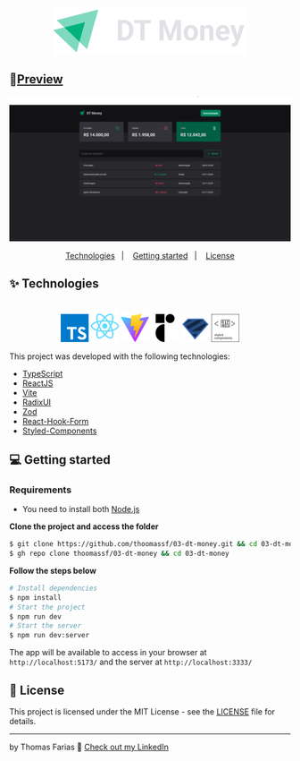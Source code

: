 <div align="center">
  <img src=".github/dt-money-logo.svg" alt="DT Modey logo">
</div>

## 🚀[Preview](https://03-dt-money-three.vercel.app)

<img src=".github/thumbnail.png" alt="thumbnail" />

<div align="center">
  <p>
    <a href="#-technologies">Technologies</a>&nbsp;&nbsp;&nbsp;|&nbsp;&nbsp;&nbsp;
    <a href="#-getting-started">Getting started</a>&nbsp;&nbsp;&nbsp;|&nbsp;&nbsp;&nbsp;
    <a href="#-license">License</a>
  </p>
</div>

## ✨ Technologies

<div align="center">
  <br />
  <img src=".github/typescript.svg" width="50px" alt="Typescript">
  <img src=".github/react-2.svg" width="50px" alt="React JS">
  <img src=".github/vitejs.svg" width="50px" alt="Vite JS">
  <img src=".github/radix-ui.svg" width="50px" alt="Radix UI">
  <img src=".github/zod-logo.svg" width="50px" alt="Zod">
  <img src=".github/styled-components.svg" width="50px" alt="Styled Components">
  <br />
</div>

This project was developed with the following technologies:

- [TypeScript](https://www.typescriptlang.org/)
- [ReactJS](https://reactjs.org/)
- [Vite](https://vitejs.dev)
- [RadixUI](https://www.radix-ui.com)
- [Zod](https://zod.dev)
- [React-Hook-Form](https://react-hook-form.com)
- [Styled-Components](https://styled-components.com)

## 💻 Getting started

### Requirements

- You need to install both [Node.js](https://nodejs.org/en/download/)

**Clone the project and access the folder**

```bash
$ git clone https://github.com/thoomassf/03-dt-money.git && cd 03-dt-money
$ gh repo clone thoomassf/03-dt-money && cd 03-dt-money
```

**Follow the steps below**

```bash
# Install dependencies
$ npm install
# Start the project
$ npm run dev
# Start the server
$ npm run dev:server
```

The app will be available to access in your browser at `http://localhost:5173/` and the server at `http://localhost:3333/`

## 📝 License

This project is licensed under the MIT License - see the [LICENSE](LICENSE) file for details.

---

by Thomas Farias 👋 [Check out my LinkedIn](https://www.linkedin.com/in/thomas-sf)